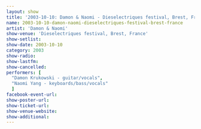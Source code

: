 ```yaml
---
layout: show
title: '2003-10-10: Damon & Naomi - Dieselectriques festival, Brest, France'
name: 2003-10-10-damon-naomi-dieselectriques-festival-brest-france
artist: 'Damon & Naomi'
show-venue: 'Dieselectriques festival, Brest, France'
show-setlist: 
show-date: 2003-10-10
category: 2003
show-radio: 
show-lastfm: 
show-cancelled: 
performers: [
  "Damon Krukowski - guitar/vocals",
  "Naomi Yang - keyboards/bass/vocals"
  ]
facebook-event-url: 
show-poster-url: 
show-ticket-url: 
show-venue-website: 
show-additional: 
---
```


